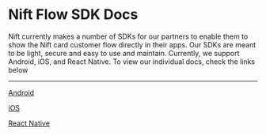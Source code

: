 # Nift Flow SDK Docs

Nift currently makes a number of SDKs for our partners to enable them to show the Nift card customer flow directly in their apps. Our SDKs are meant to be light, secure and easy to use and maintain. Currently, we support Android, iOS, and React Native.
To view our individual docs, check the links below

---
[Android](docs/sdk/android.md)

[iOS](docs/sdk/ios.md)

[React Native](docs/sdk/react-native.md)
